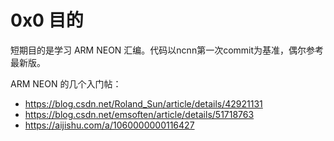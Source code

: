 # 0x0 目的

短期目的是学习 ARM NEON 汇编。代码以ncnn第一次commit为基准，偶尔参考最新版。


ARM NEON 的几个入门帖：
- https://blog.csdn.net/Roland_Sun/article/details/42921131
- https://blog.csdn.net/emsoften/article/details/51718763
- https://aijishu.com/a/1060000000116427
